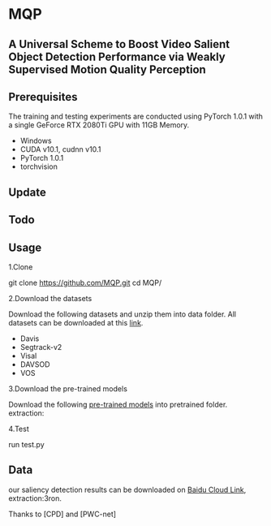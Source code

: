 # MQP
## A Universal Scheme to Boost Video Salient Object Detection Performance via Weakly Supervised Motion Quality Perception
## Prerequisites
The training and testing experiments are conducted using PyTorch 1.0.1 with a single GeForce RTX 2080Ti GPU with 11GB Memory.
* Windows
* CUDA v10.1, cudnn v10.1
* PyTorch 1.0.1
* torchvision
## Update
## Todo
## Usage
1.Clone

git clone https://github.com/MQP.git
cd MQP/

2.Download the datasets

Download the following datasets and unzip them into data folder.
All datasets can be downloaded at this [link]().

* Davis
* Segtrack-v2
* Visal
* DAVSOD
* VOS

3.Download the pre-trained models

Download the following [pre-trained models]() into pretrained folder. extraction:

4.Test

run test.py

## Data
our saliency detection results can be downloaded on [Baidu Cloud Link](https://pan.baidu.com/s/1685nRBX8BOx-tp53iiC4NQ), 
extraction:3ron.

Thanks to [CPD]  and [PWC-net]


